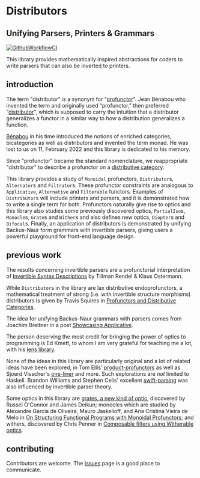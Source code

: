 # Distributors
## Unifying Parsers, Printers & Grammars

[![GithubWorkflowCI](https://github.com/morphismtech/squeal/actions/workflows/ci.yml/badge.svg)](https://github.com/morphismtech/squeal/actions/workflows/ci.yml)


This library provides mathematically inspired abstractions for coders to write parsers that can also be inverted to printers.

## introduction
The term "distributor" is a synonym for "[profunctor](https://ncatlab.org/nlab/show/profunctor)". Jean Bénabou who invented the term and originally used “profunctor,” then preferred “[distributor](http://www.entretemps.asso.fr/maths/Distributors.pdf)”, which is supposed to carry the intuition that a distributor generalizes a functor in a similar way to how a distribution generalizes a function.

[Bénabou](http://cahierstgdc.com/wp-content/uploads/2022/07/F.-BORCEUX-LXIII-3.pdf) in his time introduced the notions of enriched categories, bicategories as well as distributors and invented the term monad. He was lost to us on 11, February 2022 and this library is dedicated to his memory.

Since "profunctor" became the standard nomenclature, we reappropriate "distributor" to describe a profunctor on a [distributive category](https://ncatlab.org/nlab/show/distributive+category).

This library provides a study of `Monoidal` profunctors, `Distributor`s, `Alternator`s and `Filtrator`s. These profunctor constraints are analogous to `Applicative`, `Alternative` and `Filterable` functors. Examples of `Distributor`s will include printers and parsers, and it is demonstrated how to write a single term for both. Profunctors naturally give rise to optics and this library also studies some previously discovered optics, `PartialIso`s, `Monocle`s, `Grate`s and `Wither`s and also defines new optics, `Diopter`s and `Bifocal`s. Finally, an application of distributors is demonstrated by unifying Backus-Naur form grammars with invertible parsers, giving users a powerful playground for front-end language design.

## previous work

The results concerning invertible parsers are a profunctorial interpretation of [Invertible Syntax Descriptions](https://www.mathematik.uni-marburg.de/~rendel/rendel10invertible.pdf) by Tillman Rendel & Klaus Ostermann.

While `Distributor`s in the library are lax distributive endoprofunctors, a mathematical treatment of strong (i.e. with invertible structure morphisms) distributors is given by Travis Squires in [Profunctors and Distributive Categories](https://central.bac-lac.gc.ca/.item?id=MR31635).

The idea for unifying Backus-Naur grammars with parsers comes from Joachim Breitner in a post [Showcasing Applicative](https://www.joachim-breitner.de/blog/710-Showcasing_Applicative).

The person deserving the most credit for bringing the power of optics to programming is Ed Kmett, to whom I am very grateful for teaching me a lot, with his [lens library](https://github.com/ekmett/lens/).

None of the ideas in this library are particularly original and a lot of related ideas have been explored, in Tom Ellis' [product-profunctors](https://github.com/tomjaguarpaw/product-profunctors) as well as Sjoerd Visscher's [one-liner](https://github.com/sjoerdvisscher/one-liner) and more. Such explorations are _not_ limited to Haskell. Brandon Williams and Stephen Celis' excellent [swift-parsing](https://github.com/pointfreeco/swift-parsing) was also influenced by invertible parser theory.

Some optics in this library are [grates, a new kind of optic](https://r6research.livejournal.com/28050.html), discovered by Russel O'Connor and James Deikun; monocles which are studied by Alexandre Garcia de Oliveira, Mauro Jaskelioff, and Ana Cristina Vieira de Melo in [On Structuring Functional Programs with Monoidal Profunctors](https://arxiv.org/abs/2207.00852); and withers, discovered by Chris Penner in [Composable filters using Witherable optics](https://chrispenner.ca/posts/witherable-optics).

## contributing

Contributors are welcome. The [Issues](https://github.com/distributors/squeal/issues) page is a good place to communicate.
